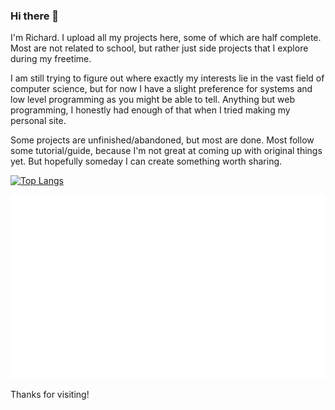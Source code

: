 ### Hi there 👋

I'm Richard. I upload all my projects here, some of which are half complete. Most are not related to school, but rather just side projects that I explore during my freetime. 

I am still trying to figure out where exactly my interests lie in the vast field of computer science, but for now I have a slight preference for systems and low level programming as you might be able to tell. Anything but web programming, I honestly had enough of that when I tried making my personal site.

Some projects are unfinished/abandoned, but most are done. Most follow some tutorial/guide, because I'm not great at coming up with original things yet. But hopefully someday I can create something worth sharing.

[![Top Langs](https://github-readme-stats.vercel.app/api/top-langs/?username=reigenatk&layout=compact&theme=highcontrast&langs_count=8&hide=css,scss,html)](https://github.com/reigenatk/github-readme-stats) 

![](https://github.com/reigenatk/ghstats/blob/master/generated/overview.svg)

<!-- ![Github Stats](https://github-readme-stats.vercel.app/api?username=reigenatk&show_icons=true&theme=radical)-->

Thanks for visiting!
